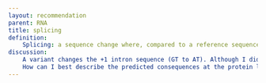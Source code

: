 ```yaml
---
layout: recommendation
parent: RNA
title: splicing
definition: 
	Splicing: a sequence change where, compared to a reference sequence, the normal RNA splicing pattern is altered.
discussion:
	A variant changes the +1 intron sequence (GT to AT). Although I did not analyse RNA, I am quite sure that normal splicing is affected. How can I best indicate this?: HGVS recommends to use the format "<b>r.spl</b>" to indicate that RNA was not analysed but splicing is most probably affected. In general the format is used for variants changing the +1, +2, -2 and -1 position of an intron, i.e. affecting the GT splice donor and AG splice acceptor site (excl. GT to GC and GC to GT variants). "<b>r.(spl?)</b>" is frequently used to indicate normal splicing might be affected as a consequence of variants in the first or last nucleotide of an exon, the +3 to +5 intron position (splice donor site) and variants generating a new AG-dinucleotide close to the normal splice acceptor site (AG). See [Uncertain](recommendations/uncertain/)
	How can I best describe the predicted consequences at the protein level of a variant that most probably affects splicing?: The best format seems to use "p.?", meaning "I do not know what to expect at the protein level".
---
```

